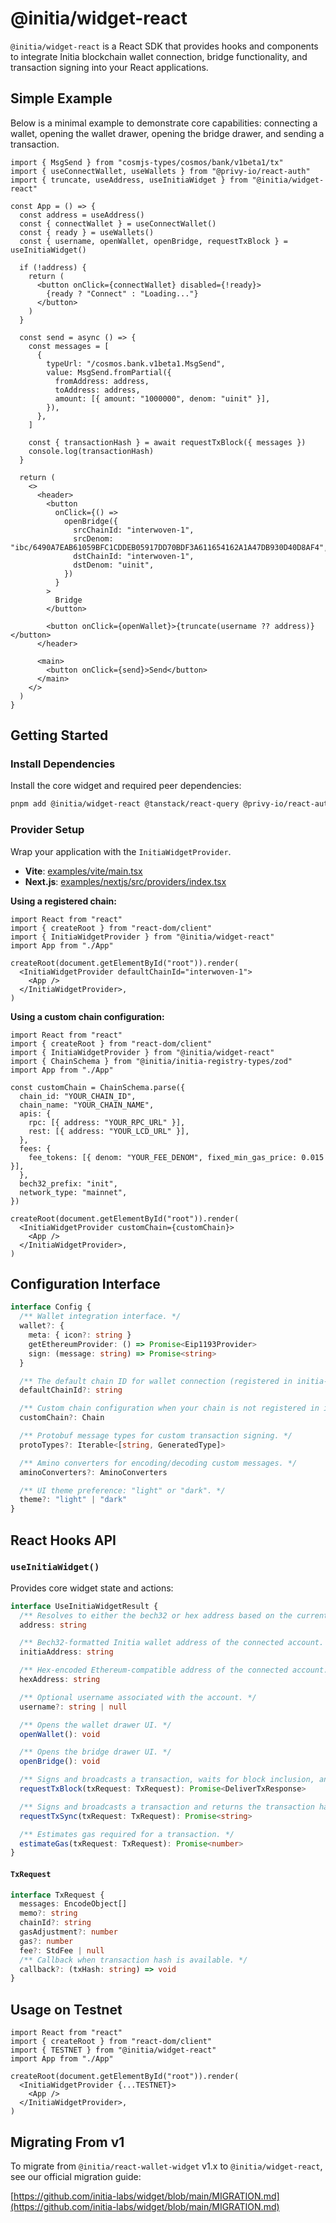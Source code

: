 # @initia/widget-react

`@initia/widget-react` is a React SDK that provides hooks and components to integrate Initia blockchain wallet connection, bridge functionality, and transaction signing into your React applications.

## Simple Example

Below is a minimal example to demonstrate core capabilities: connecting a wallet, opening the wallet drawer, opening the bridge drawer, and sending a transaction.

```tsx
import { MsgSend } from "cosmjs-types/cosmos/bank/v1beta1/tx"
import { useConnectWallet, useWallets } from "@privy-io/react-auth"
import { truncate, useAddress, useInitiaWidget } from "@initia/widget-react"

const App = () => {
  const address = useAddress()
  const { connectWallet } = useConnectWallet()
  const { ready } = useWallets()
  const { username, openWallet, openBridge, requestTxBlock } = useInitiaWidget()

  if (!address) {
    return (
      <button onClick={connectWallet} disabled={!ready}>
        {ready ? "Connect" : "Loading..."}
      </button>
    )
  }

  const send = async () => {
    const messages = [
      {
        typeUrl: "/cosmos.bank.v1beta1.MsgSend",
        value: MsgSend.fromPartial({
          fromAddress: address,
          toAddress: address,
          amount: [{ amount: "1000000", denom: "uinit" }],
        }),
      },
    ]

    const { transactionHash } = await requestTxBlock({ messages })
    console.log(transactionHash)
  }

  return (
    <>
      <header>
        <button
          onClick={() =>
            openBridge({
              srcChainId: "interwoven-1",
              srcDenom: "ibc/6490A7EAB61059BFC1CDDEB05917DD70BDF3A611654162A1A47DB930D40D8AF4",
              dstChainId: "interwoven-1",
              dstDenom: "uinit",
            })
          }
        >
          Bridge
        </button>

        <button onClick={openWallet}>{truncate(username ?? address)}</button>
      </header>

      <main>
        <button onClick={send}>Send</button>
      </main>
    </>
  )
}
```

## Getting Started

### Install Dependencies

Install the core widget and required peer dependencies:

```bash
pnpm add @initia/widget-react @tanstack/react-query @privy-io/react-auth @privy-io/wagmi wagmi
```

### Provider Setup

Wrap your application with the `InitiaWidgetProvider`.

- **Vite**: [examples/vite/main.tsx](https://github.com/initia-labs/widget/blob/main/examples/vite/main.tsx)
- **Next.js**: [examples/nextjs/src/providers/index.tsx](https://github.com/initia-labs/widget/blob/main/examples/nextjs/src/providers.tsx)

**Using a registered chain:**

```tsx
import React from "react"
import { createRoot } from "react-dom/client"
import { InitiaWidgetProvider } from "@initia/widget-react"
import App from "./App"

createRoot(document.getElementById("root")).render(
  <InitiaWidgetProvider defaultChainId="interwoven-1">
    <App />
  </InitiaWidgetProvider>,
)
```

**Using a custom chain configuration:**

```tsx
import React from "react"
import { createRoot } from "react-dom/client"
import { InitiaWidgetProvider } from "@initia/widget-react"
import { ChainSchema } from "@initia/initia-registry-types/zod"
import App from "./App"

const customChain = ChainSchema.parse({
  chain_id: "YOUR_CHAIN_ID",
  chain_name: "YOUR_CHAIN_NAME",
  apis: {
    rpc: [{ address: "YOUR_RPC_URL" }],
    rest: [{ address: "YOUR_LCD_URL" }],
  },
  fees: {
    fee_tokens: [{ denom: "YOUR_FEE_DENOM", fixed_min_gas_price: 0.015 }],
  },
  bech32_prefix: "init",
  network_type: "mainnet",
})

createRoot(document.getElementById("root")).render(
  <InitiaWidgetProvider customChain={customChain}>
    <App />
  </InitiaWidgetProvider>,
)
```

## Configuration Interface

```ts
interface Config {
  /** Wallet integration interface. */
  wallet?: {
    meta: { icon?: string }
    getEthereumProvider: () => Promise<Eip1193Provider>
    sign: (message: string) => Promise<string>
  }

  /** The default chain ID for wallet connection (registered in initia-registry). Defaults to "interwoven-1". */
  defaultChainId?: string

  /** Custom chain configuration when your chain is not registered in initia-registry. */
  customChain?: Chain

  /** Protobuf message types for custom transaction signing. */
  protoTypes?: Iterable<[string, GeneratedType]>

  /** Amino converters for encoding/decoding custom messages. */
  aminoConverters?: AminoConverters

  /** UI theme preference: "light" or "dark". */
  theme?: "light" | "dark"
}
```

## React Hooks API

### `useInitiaWidget()`

Provides core widget state and actions:

```ts
interface UseInitiaWidgetResult {
  /** Resolves to either the bech32 or hex address based on the current `minitia` type. */
  address: string

  /** Bech32-formatted Initia wallet address of the connected account. */
  initiaAddress: string

  /** Hex-encoded Ethereum-compatible address of the connected account. */
  hexAddress: string

  /** Optional username associated with the account. */
  username?: string | null

  /** Opens the wallet drawer UI. */
  openWallet(): void

  /** Opens the bridge drawer UI. */
  openBridge(): void

  /** Signs and broadcasts a transaction, waits for block inclusion, and returns the full transaction response. */
  requestTxBlock(txRequest: TxRequest): Promise<DeliverTxResponse>

  /** Signs and broadcasts a transaction and returns the transaction hash immediately. */
  requestTxSync(txRequest: TxRequest): Promise<string>

  /** Estimates gas required for a transaction. */
  estimateGas(txRequest: TxRequest): Promise<number>
}
```

#### `TxRequest`

```ts
interface TxRequest {
  messages: EncodeObject[]
  memo?: string
  chainId?: string
  gasAdjustment?: number
  gas?: number
  fee?: StdFee | null
  /** Callback when transaction hash is available. */
  callback?: (txHash: string) => void
}
```

## Usage on Testnet

```tsx
import React from "react"
import { createRoot } from "react-dom/client"
import { TESTNET } from "@initia/widget-react"
import App from "./App"

createRoot(document.getElementById("root")).render(
  <InitiaWidgetProvider {...TESTNET}>
    <App />
  </InitiaWidgetProvider>,
)
```

## Migrating From v1

To migrate from `@initia/react-wallet-widget` v1.x to `@initia/widget-react`, see our official migration guide:

[https://github.com/initia-labs/widget/blob/main/MIGRATION.md](https://github.com/initia-labs/widget/blob/main/MIGRATION.md)
